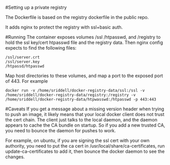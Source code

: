 #Setting up a private registry

The Dockerfile is based on the registry dockerfile in the public repo.

It adds nginx to protect the registry with ssl+basic auth.

#Running
The container exposes volumes /ssl /htpasswd, and /registry to hold the ssl key/cert htpasswd file and the registry data.  Then nginx config expects to find the following files:

```
/ssl/server.crt
/ssl/server.key
/htpassd/htpasswd
```

Map host directories to these volumes, and map a port to the exposed port of 443.  For example

```
docker run -v /home/sriddell/docker-registry-data/ssl:/ssl -v /home/sriddell/docker-registry-data/registry:/registry -v /home/sriddell/docker-registry-data/htpwasswd:/htpasswd -p 443:443
```

#Caveats
If you get a message about a missing version header when trying to push an image, it likely means that your local docker client does not trust the cert chain.  The client just talks to the local daemon, and the daemon appears to cache the CA bundle on startup.  So if you add a new trusted CA, you need to bounce the daemon for pushes to work.

For example, on ubuntu, if you are signing the ssl cert with your own authority, you need to put the ca cert in /usr/local/share/ca-certificates, run update-ca-certificates to add it, then bounce the docker daemon to see the changes.

